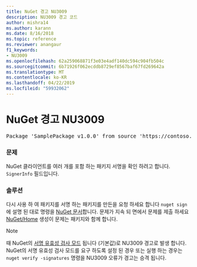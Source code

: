 ```yaml
---
title: NuGet 경고 NU3009
description: NU3009 경고 코드
author: mishra14
ms.author: karann
ms.date: 8/16/2018
ms.topic: reference
ms.reviewer: anangaur
f1_keywords:
- NU3009
ms.openlocfilehash: 62a259068871f3e03e4adf140dc594c904fb504c
ms.sourcegitcommit: 6b71926f062ecddb8729ef8567baf67fd269642a
ms.translationtype: MT
ms.contentlocale: ko-KR
ms.lasthandoff: 04/22/2019
ms.locfileid: "59932062"
---
```

# <a name="nuget-warning-nu3009"></a>NuGet 경고 NU3009

<pre>Package 'SamplePackage v1.0.0' from source 'https://contoso.com/index.json': The package signature file does not contain exactly one primary signature.</pre>

### <a name="issue"></a>문제

NuGet 클라이언트를 여러 개를 포함 하는 패키지 서명을 확인 하려고 합니다. `SignerInfo` 필드입니다.


### <a name="solution"></a>솔루션

다시 사용 하 여 패키지를 서명 하는 패키지를 만든을 요청 하세요 합니다 `nuget sign` 에 설명 된 대로 명령을 [NuGet 문서](https://docs.microsoft.com/en-us/nuget/create-packages/sign-a-package)합니다. 문제가 지속 되 면에서 문제를 제출 하세요 [NuGet/Home](https://github.com/NuGet/Home/issues) 생성이 문제는 패키지와 함께 합니다.


> [!Note]
> 때 NuGet의 [서명 유효성 검사 모드](https://docs.microsoft.com/en-us/nuget/consume-packages/installing-signed-packages#configure-package-signature-requirements) 됩니다 (기본값)로 NU3009 경고로 발생 합니다. NuGet의 서명 유효성 검사 모드를 요구 하도록 설정 된 경우 또는 실행 하는 경우는 `nuget verify -signatures` 명령을 NU3009 오류가 경고는 승격 됩니다. 
